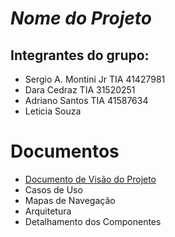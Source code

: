 # *Nome do Projeto*

## Integrantes do grupo:

* Sergio A. Montini Jr TIA 41427981
* Dara Cedraz TIA 31520251
* Adriano Santos TIA 41587634
* Leticia Souza

# Documentos

* [Documento de Visão do Projeto](1-visao/index)
* Casos de Uso
* Mapas de Navegação
* Arquitetura
* Detalhamento dos Componentes

